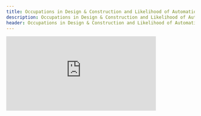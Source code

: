 ```yaml
---
title: Occupations in Design & Construction and Likelihood of Automation
description: Occupations in Design & Construction and Likelihood of Automation
header: Occupations in Design & Construction and Likelihood of Automation
---
```


<iframe frameborder="no" border="0" marginwidth="0" marginheight="0" width="400" height="200" src="https://public.tableau.com/views/OccupationsbyStateandLikelihoodofAutomation/OccupationsinDesignConstructionandLikelihoodofAutomation?:embed=y&:display_count=yes"></iframe>
